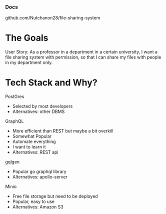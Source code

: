 ### Docs

github.com/Nutchanon28/file-sharing-system

# The Goals

User Story: As a professor in a department in a certain university, I want a file sharing system with permission, so that I can share my files with people in my department only.

# Tech Stack and Why?

PostGres
- Selected by most developers
- Alternatives: other DBMS

GraphQL
- More efficient than REST but maybe a bit overkill
- Somewhat Popular
- Automate everything
- I want to learn it
- Alternatives: REST api

gqlgen
- Popular go graphql library
- Alternatives: apollo-server

Minio
- Free file storage but need to be deployed
- Popular, easy to use
- Alternatives: Amazon S3